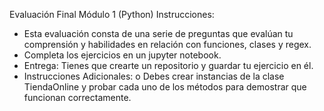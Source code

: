 Evaluación Final Módulo 1 (Python)
Instrucciones:
- Esta evaluación consta de una serie de preguntas que evalúan tu comprensión y habilidades en
relación con funciones, clases y regex.
- Completa los ejercicios en un jupyter notebook.
- Entrega: Tienes que crearte un repositorio y guardar tu ejercicio en él.
- Instrucciones Adicionales:
o Debes crear instancias de la clase TiendaOnline y probar cada uno de los métodos para
demostrar que funcionan correctamente.

